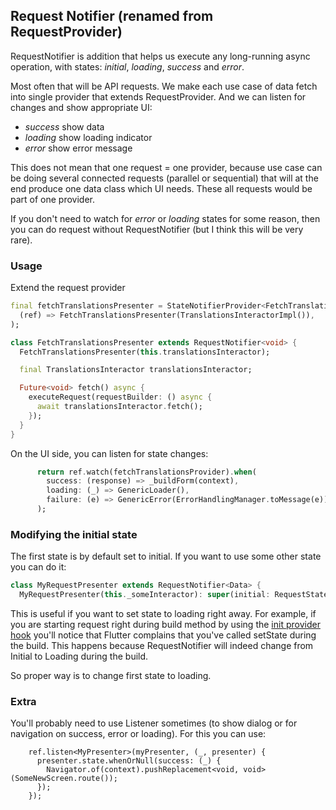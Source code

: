 
## Request Notifier (renamed from RequestProvider)

RequestNotifier is addition that helps us execute any long-running async operation, with states:
_initial_, _loading_, _success_ and _error_.

Most often that will be API requests. We make each use case of data fetch into single provider that
extends RequestProvider. And we can listen for changes and show appropriate UI:

- _success_ show data
- _loading_ show loading indicator
- _error_ show error message

This does not mean that one request = one provider, because use case can be doing several
connected requests (parallel or sequential) that will at the end produce one data class which UI
needs.
These all requests would be part of one provider.

If you don't need to watch for _error_ or _loading_ states for some reason, then you can do request
without RequestNotifier (but I think this will be very rare).

### Usage

Extend the request provider

```dart
final fetchTranslationsPresenter = StateNotifierProvider<FetchTranslationsPresenter, void>(
  (ref) => FetchTranslationsPresenter(TranslationsInteractorImpl()),
);

class FetchTranslationsPresenter extends RequestNotifier<void> {
  FetchTranslationsPresenter(this.translationsInteractor);

  final TranslationsInteractor translationsInteractor;

  Future<void> fetch() async {
    executeRequest(requestBuilder: () async {
      await translationsInteractor.fetch();
    });
  }
}

```

On the UI side, you can listen for state changes:

```dart
      return ref.watch(fetchTranslationsProvider).when(
        success: (response) => _buildForm(context),
        loading: (_) => GenericLoader(),
        failure: (e) => GenericError(ErrorHandlingManager.toMessage(e)),
      );
```

### Modifying the initial state

The first state is by default set to initial. If you want to use some other state you can do it:

```dart
class MyRequestPresenter extends RequestNotifier<Data> {
  MyRequestPresenter(this._someInteractor): super(initial: RequestState.loading());
```

This is useful if you want to set state to loading right away. For example, if you are starting
request right during build method by using the [init provider hook](https://github.com/infinum/flutter-bits/tree/master/init_provider_hook)
you'll notice that Flutter complains that you've called setState during the build.
This happens because RequestNotifier will indeed change from Initial to Loading during the build.

So proper way is to change first state to loading.


### Extra

You'll probably need to use Listener sometimes (to show dialog or for navigation on success, error or loading). For this you can use:
```
    ref.listen<MyPresenter>(myPresenter, (_, presenter) {
      presenter.state.whenOrNull(success: (_) {
        Navigator.of(context).pushReplacement<void, void>(SomeNewScreen.route());
      });
    });
```

